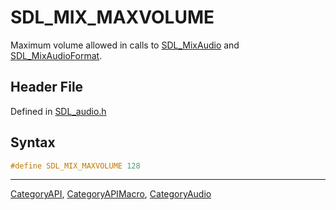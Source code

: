 # SDL_MIX_MAXVOLUME

Maximum volume allowed in calls to [SDL_MixAudio](SDL_MixAudio) and [SDL_MixAudioFormat](SDL_MixAudioFormat).

## Header File

Defined in [SDL_audio.h](https://github.com/libsdl-org/SDL/blob/SDL2/include/SDL_audio.h)

## Syntax

```c
#define SDL_MIX_MAXVOLUME 128
```

----
[CategoryAPI](CategoryAPI), [CategoryAPIMacro](CategoryAPIMacro), [CategoryAudio](CategoryAudio)

